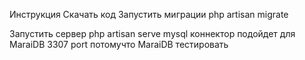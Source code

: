 Инструкция
Скачать код
Запустить миграции php artisan migrate


Запустить сервер php artisan serve
mysql коннектор подойдет для MaraiDB
3307 port потомучто MaraiDB
тестировать
